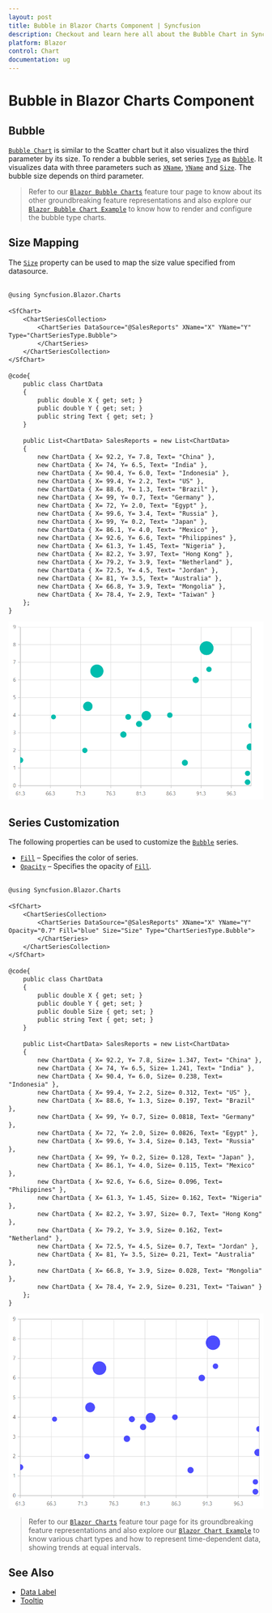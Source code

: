 ```yaml
---
layout: post
title: Bubble in Blazor Charts Component | Syncfusion
description: Checkout and learn here all about the Bubble Chart in Syncfusion Blazor Charts component and much more.
platform: Blazor
control: Chart
documentation: ug
---
```


# Bubble in Blazor Charts Component

## Bubble

[`Bubble Chart`](https://www.syncfusion.com/blazor-components/blazor-charts/chart-types/bubble-chart) is similar to the Scatter chart but it also visualizes the third parameter by its size. To render a bubble series, set series [`Type`](https://help.syncfusion.com/cr/blazor/Syncfusion.Blazor.Charts.ChartSeries.html#Syncfusion_Blazor_Charts_ChartSeries_Type) as [`Bubble`](https://help.syncfusion.com/cr/blazor/Syncfusion.Blazor.Charts.ChartSeriesType.html#Syncfusion_Blazor_Charts_ChartSeriesType_Bubble). It visualizes data with three parameters such as [`XName`](https://help.syncfusion.com/cr/blazor/Syncfusion.Blazor.Charts.ChartSeries.html#Syncfusion_Blazor_Charts_ChartSeries_XName), [`YName`](https://help.syncfusion.com/cr/blazor/Syncfusion.Blazor.Charts.ChartSeries.html#Syncfusion_Blazor_Charts_ChartSeries_YName) and [`Size`](https://help.syncfusion.com/cr/blazor/Syncfusion.Blazor.Charts.ChartSeries.html#Syncfusion_Blazor_Charts_ChartSeries_Size). The bubble size depends on third parameter. 

> Refer to our [`Blazor Bubble Charts`](https://www.syncfusion.com/blazor-components/blazor-charts/chart-types/bubble-chart) feature tour page to know about its other groundbreaking feature representations and also explore our [`Blazor Bubble Chart Example`](https://blazor.syncfusion.com/demos/chart/bubble?theme=bootstrap4) to know how to render and configure the bubble type charts.

## Size Mapping

The [`Size`](https://help.syncfusion.com/cr/blazor/Syncfusion.Blazor.Charts.ChartSeries.html#Syncfusion_Blazor_Charts_ChartSeries_Size) property can be used to map the size value specified from datasource.

```cshtml

@using Syncfusion.Blazor.Charts

<SfChart>
    <ChartSeriesCollection>
        <ChartSeries DataSource="@SalesReports" XName="X" YName="Y" Type="ChartSeriesType.Bubble">
        </ChartSeries>
    </ChartSeriesCollection>
</SfChart>

@code{
    public class ChartData
    {
        public double X { get; set; }
        public double Y { get; set; }
        public string Text { get; set; }
    }

    public List<ChartData> SalesReports = new List<ChartData>
	{
        new ChartData { X= 92.2, Y= 7.8, Text= "China" },
        new ChartData { X= 74, Y= 6.5, Text= "India" },
        new ChartData { X= 90.4, Y= 6.0, Text= "Indonesia" },
        new ChartData { X= 99.4, Y= 2.2, Text= "US" },
        new ChartData { X= 88.6, Y= 1.3, Text= "Brazil" },
        new ChartData { X= 99, Y= 0.7, Text= "Germany" },
        new ChartData { X= 72, Y= 2.0, Text= "Egypt" },
        new ChartData { X= 99.6, Y= 3.4, Text= "Russia" },
        new ChartData { X= 99, Y= 0.2, Text= "Japan" },
        new ChartData { X= 86.1, Y= 4.0, Text= "Mexico" },
        new ChartData { X= 92.6, Y= 6.6, Text= "Philippines" },
        new ChartData { X= 61.3, Y= 1.45, Text= "Nigeria" },
        new ChartData { X= 82.2, Y= 3.97, Text= "Hong Kong" },
        new ChartData { X= 79.2, Y= 3.9, Text= "Netherland" },
        new ChartData { X= 72.5, Y= 4.5, Text= "Jordan" },
        new ChartData { X= 81, Y= 3.5, Text= "Australia" },
        new ChartData { X= 66.8, Y= 3.9, Text= "Mongolia" },
        new ChartData { X= 78.4, Y= 2.9, Text= "Taiwan" }
    };
}

``` 

![Bubble Chart with size mapping](../images/chart-types-images/bubblesize.png)

## Series Customization

The following properties can be used to customize the [`Bubble`](https://help.syncfusion.com/cr/blazor/Syncfusion.Blazor.Charts.ChartSeriesType.html#Syncfusion_Blazor_Charts_ChartSeriesType_Bubble) series.

* [`Fill`](https://help.syncfusion.com/cr/blazor/Syncfusion.Blazor.Charts.ChartSeries.html#Syncfusion_Blazor_Charts_ChartSeries_Fill) – Specifies the color of series.
* [`Opacity`](https://help.syncfusion.com/cr/blazor/Syncfusion.Blazor.Charts.ChartSeries.html#Syncfusion_Blazor_Charts_ChartSeries_Opacity) – Specifies the opacity of [`Fill`](https://help.syncfusion.com/cr/blazor/Syncfusion.Blazor.Charts.ChartSeries.html#Syncfusion_Blazor_Charts_ChartSeries_Fill).

```cshtml

@using Syncfusion.Blazor.Charts

<SfChart>
    <ChartSeriesCollection>
        <ChartSeries DataSource="@SalesReports" XName="X" YName="Y" Opacity="0.7" Fill="blue" Size="Size" Type="ChartSeriesType.Bubble">
        </ChartSeries>
    </ChartSeriesCollection>
</SfChart>

@code{
    public class ChartData
    {
        public double X { get; set; }
        public double Y { get; set; }
        public double Size { get; set; }
        public string Text { get; set; }
    }

    public List<ChartData> SalesReports = new List<ChartData>
    {
        new ChartData { X= 92.2, Y= 7.8, Size= 1.347, Text= "China" },
        new ChartData { X= 74, Y= 6.5, Size= 1.241, Text= "India" },
        new ChartData { X= 90.4, Y= 6.0, Size= 0.238, Text= "Indonesia" },
        new ChartData { X= 99.4, Y= 2.2, Size= 0.312, Text= "US" },
        new ChartData { X= 88.6, Y= 1.3, Size= 0.197, Text= "Brazil" },
        new ChartData { X= 99, Y= 0.7, Size= 0.0818, Text= "Germany" },
        new ChartData { X= 72, Y= 2.0, Size= 0.0826, Text= "Egypt" },
        new ChartData { X= 99.6, Y= 3.4, Size= 0.143, Text= "Russia" },
        new ChartData { X= 99, Y= 0.2, Size= 0.128, Text= "Japan" },
        new ChartData { X= 86.1, Y= 4.0, Size= 0.115, Text= "Mexico" },
        new ChartData { X= 92.6, Y= 6.6, Size= 0.096, Text= "Philippines" },
        new ChartData { X= 61.3, Y= 1.45, Size= 0.162, Text= "Nigeria" },
        new ChartData { X= 82.2, Y= 3.97, Size= 0.7, Text= "Hong Kong" },
        new ChartData { X= 79.2, Y= 3.9, Size= 0.162, Text= "Netherland" },
        new ChartData { X= 72.5, Y= 4.5, Size= 0.7, Text= "Jordan" },
        new ChartData { X= 81, Y= 3.5, Size= 0.21, Text= "Australia" },
        new ChartData { X= 66.8, Y= 3.9, Size= 0.028, Text= "Mongolia" },
        new ChartData { X= 78.4, Y= 2.9, Size= 0.231, Text= "Taiwan" }
    };
}

```

![Bubble Charts with series customization](../images/chart-types-images/custom-bubble.png)

> Refer to our [`Blazor Charts`](https://www.syncfusion.com/blazor-components/blazor-charts) feature tour page for its groundbreaking feature representations and also explore our [`Blazor Chart Example`](https://blazor.syncfusion.com/demos/chart/line?theme=bootstrap4) to know various chart types and how to represent time-dependent data, showing trends at equal intervals.

## See Also

* [Data Label](../data-labels)
* [Tooltip](../tool-tip)